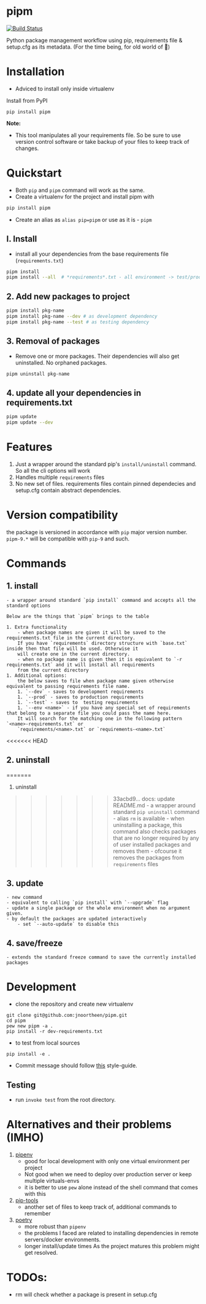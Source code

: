 # pipm

[![Build Status](https://travis-ci.com/jnoortheen/pipm.svg?branch=master)](https://travis-ci.com/jnoortheen/pipm)

Python package management workflow using pip, requirements file & setup.cfg as its metadata.
(For the time being, for old world of 🐍)

# Installation

- Adviced to install only inside virtualenv

Install from PyPI

```
pip install pipm
```

**Note:**
- This tool manipulates all your requirements file. So be sure to use version control software or take backup of your files to keep track of changes.

# Quickstart

- Both `pip` and `pipm` command will work as the same.
- Create a virtualenv for the project and install pipm with 
```sh
pip install pipm
``` 
- Create an alias as `alias pip=pipm` or use as it is - `pipm`

## I. Install

- install all your dependencies from the base requirements file (`requirements.txt`)
```sh
pipm install
pipm install --all  # *requirements*.txt - all environment -> test/prod/dev
```

## 2. Add new packages to project
```sh
pipm install pkg-name
pipm install pkg-name --dev # as development dependency
pipm install pkg-name --test # as testing dependency
```

## 3. Removal of packages
- Remove one or more packages. Their dependencies will also get uninstalled. No orphaned packages. 
```sh
pipm uninstall pkg-name
```

## 4. update all your dependencies in requirements.txt
```sh
pipm update
pipm update --dev
```

# Features

1. Just a wrapper around the standard pip's `install/uninstall` command. So all the cli options will work
2. Handles multiple `requirements` files
3. No new set of files. requirements files contain pinned dependecies and setup.cfg contain abstract dependencies.

# Version compatibility

the package is versioned in accordance with `pip` major version number.
`pipm-9.*` will be compatible with `pip-9` and such.


# Commands

## 1. install
    - a wrapper around standard `pip install` command and accepts all the standard options

    Below are the things that `pipm` brings to the table

    1. Extra functionality
        - when package names are given it will be saved to the requirements.txt file in the current directory.
        If you have `requirements` directory structure with `base.txt` inside then that file will be used. Otherwise it
        will create one in the current directory.
        - when no package name is given then it is equivalent to `-r requirements.txt` and it will install all requirements
        from the current directory
    1. Additional options:
        the below saves to file when package name given otherwise equivalent to passing requirements file name.
        1. `--dev` - saves to development requirements
        1. `--prod` - saves to production requirements
        1. `--test` - saves to  testing requirements
        1. `--env <name>` - if you have any special set of requirements that belong to a separate file you could pass the name here.
        It will search for the matching one in the following pattern `<name>-requirements.txt` or
        `requirements/<name>.txt` or `requirements-<name>.txt`

<<<<<<< HEAD
## 2. uninstall 
=======
1. uninstall
>>>>>>> 33acbd9... docs: update README.md
    - a wrapper around standard `pip uninstall` command
    - alias `rm` is available
    - when uninstalling a package, this command also checks packages that are no longer required by any of user installed
    packages and removes them
    - ofcourse it removes the packages from `requirements` files

## 3. update
    - new command
    - equivalent to calling `pip install` with `--upgrade` flag
    - update a single package or the whole environment when no argument given.
    - by default the packages are updated interactively
        - set `--auto-update` to disable this

## 4. save/freeze
    - extends the standard freeze command to save the currently installed packages

# Development
- clone the repository and create new virtualenv

```
git clone git@github.com:jnoortheen/pipm.git
cd pipm
pew new pipm -a .
pip install -r dev-requirements.txt
```

-  to test from local sources
```
pip install -e .
```

- Commit message should follow [this](https://udacity.github.io/git-styleguide/) style-guide.

## Testing

- run `invoke test` from the root directory.


# Alternatives and their problems (IMHO)

1. [pipenv](https://docs.pipenv.org/)
    - good for local development with only one virtual environment per project
    - Not good when we need to deploy over production server or keep multiple virtuals-envs
    - it is better to use `pew` alone instead of the shell command that comes with this
2. [pip-tools](https://github.com/jazzband/pip-tools)
    - another set of files to keep track of, additional commands to remember
3. [poetry](https://github.com/sdispater/poetry) 
    - more robust than `pipenv`
    - the problems I faced are related to installing dependencies in remote servers/docker environments. 
    - longer install/update times
    As the project matures this problem might get resolved. 


# TODOs:

 - rm will check whether a package is present in setup.cfg

